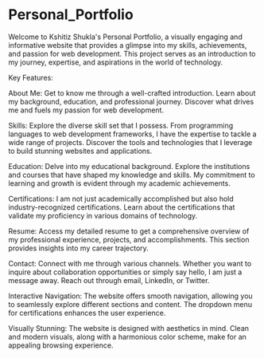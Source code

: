 # Personal_Portfolio
Welcome to Kshitiz Shukla's Personal Portfolio, a visually engaging and informative website that provides a glimpse into my skills, achievements, and passion for web development. This project serves as an introduction to my journey, expertise, and aspirations in the world of technology.


Key Features:

About Me: Get to know me through a well-crafted introduction. Learn about my background, education, and professional journey. Discover what drives me and fuels my passion for web development.

Skills: Explore the diverse skill set that I possess. From programming languages to web development frameworks, I have the expertise to tackle a wide range of projects. Discover the tools and technologies that I leverage to build stunning websites and applications.

Education: Delve into my educational background. Explore the institutions and courses that have shaped my knowledge and skills. My commitment to learning and growth is evident through my academic achievements.

Certifications: I am not just academically accomplished but also hold industry-recognized certifications. Learn about the certifications that validate my proficiency in various domains of technology.

Resume: Access my detailed resume to get a comprehensive overview of my professional experience, projects, and accomplishments. This section provides insights into my career trajectory.

Contact: Connect with me through various channels. Whether you want to inquire about collaboration opportunities or simply say hello, I am just a message away. Reach out through email, LinkedIn, or Twitter.

Interactive Navigation: The website offers smooth navigation, allowing you to seamlessly explore different sections and content. The dropdown menu for certifications enhances the user experience.

Visually Stunning: The website is designed with aesthetics in mind. Clean and modern visuals, along with a harmonious color scheme, make for an appealing browsing experience.
